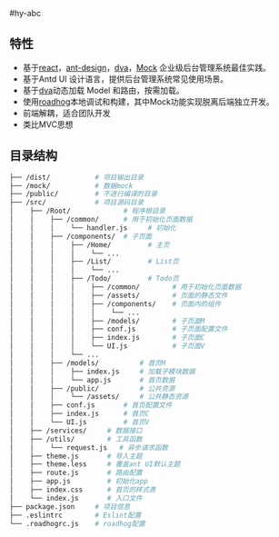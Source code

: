 #hy-abc

## 特性

-   基于[react](https://github.com/facebook/react)，[ant-design](https://github.com/ant-design/ant-design)，[dva](https://github.com/dvajs/dva)，[Mock](https://github.com/nuysoft/Mock) 企业级后台管理系统最佳实践。
-   基于Antd UI 设计语言，提供后台管理系统常见使用场景。
-   基于[dva](https://github.com/dvajs/dva)动态加载 Model 和路由，按需加载。
-   使用[roadhog](https://github.com/sorrycc/roadhog)本地调试和构建，其中Mock功能实现脱离后端独立开发。
-   前端解耦，适合团队开发
-   类比MVC思想


## 目录结构

```bash
├── /dist/           # 项目输出目录
├── /mock/         	 # 数据mock
├── /public/         # 不进行编译的目录
├── /src/            # 项目源码目录
│	 ├── /Root/   			# 程序根目录
│	 │ 	  ├── /common/   	# 用于初始化页面数据
│	 │ 	  │    └── handler.js     # 初始化
│	 │ 	  ├── /components/ 	# 子页面
│	 │ 	  │    ├── /Home/         # 主页
│	 │ 	  │    │    └── ...
│	 │ 	  │    ├── /List/         # List页
│	 │ 	  │    │    └── ...
│	 │ 	  │    ├── /Todo/         # Todo页
│	 │ 	  │    │    ├── /common/    	# 用于初始化页面数据
│	 │ 	  │    │    ├── /assets/    	# 页面的静态文件
│	 │ 	  │    │    ├── /components/    # 页面内的组件
│	 │ 	  │    │    │    └── ...
│	 │ 	  │    │    ├── /models/    	# 子页面M
│	 │ 	  │    │    ├── conf.js    		# 子页面配置文件
│	 │ 	  │    │    ├── index.js    	# 子页面C
│	 │ 	  │    │    └── UI.js           # 子页面V
│	 │ 	  │    └── ...
│	 │ 	  ├── /models/   		# 首页M
│	 │ 	  │    ├── index.js     # 加载子模块数据
│	 │ 	  │    └── app.js       # 首页数据
│	 │ 	  ├── /public/   		# 公共资源
│	 │ 	  │    └── /assets/     # 公共静态资源
│	 │ 	  ├── conf.js  		# 首页配置文件
│	 │ 	  ├── index.js   	# 首页C
│	 │    └── UI.js         # 首页V
│	 ├── /services/     # 数据接口
│	 ├── /utils/        # 工具函数
│	 │    └── request.js   # 异步请求函数
│	 ├── theme.js       # 导入主题
│	 ├── theme.less     # 覆盖ant UI默认主题
│	 ├── route.js       # 路由配置
│	 ├── app.js         # 初始化app
│	 ├── index.css      # 首页的样式表
│	 └── index.js       # 入口文件   
├── package.json     # 项目信息
├── .eslintrc        # Eslint配置
└── .roadhogrc.js    # roadhog配置
```